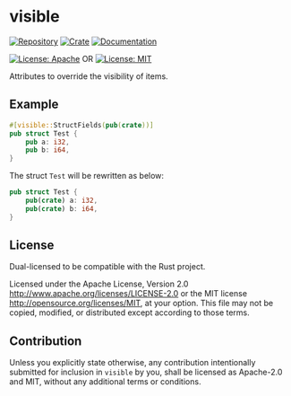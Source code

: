 # visible

[![Repository](https://img.shields.io/badge/repository-GitHub-brightgreen.svg)](https://github.com/davidli2010/visible)
[![Crate](https://img.shields.io/crates/v/visible.svg)](https://crates.io/crates/visible)
[![Documentation](https://docs.rs/visible/badge.svg)](https://docs.rs/visible)

[![License: Apache](https://img.shields.io/badge/License-Apache%202.0-red.svg)](LICENSE-APACHE)
OR
[![License: MIT](https://img.shields.io/badge/license-MIT-blue.svg)](LICENSE-MIT)

Attributes to override the visibility of items.

## Example

```Rust
#[visible::StructFields(pub(crate))]
pub struct Test {
    pub a: i32,
    pub b: i64,
}
```

The struct `Test` will be rewritten as below:

```Rust
pub struct Test {
    pub(crate) a: i32,
    pub(crate) b: i64,
}
```

## License

Dual-licensed to be compatible with the Rust project.

Licensed under the Apache License, Version 2.0
http://www.apache.org/licenses/LICENSE-2.0 or the MIT license
http://opensource.org/licenses/MIT, at your
option. This file may not be copied, modified, or distributed
except according to those terms.

## Contribution

Unless you explicitly state otherwise, any contribution intentionally submitted
for inclusion in `visible` by you, shall be licensed as Apache-2.0 and MIT, without any additional
terms or conditions.
